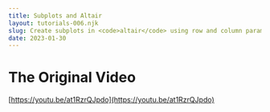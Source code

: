 ```yaml
---
title: Subplots and Altair
layout: tutorials-006.njk
slug: Create subplots in <code>altair</code> using row and column parameters, and create a scatter matrix using the <code>.repeat()</code> method.
date: 2023-01-30
---
```


# The Original Video

[https://youtu.be/at1RzrQJpdo](https://youtu.be/at1RzrQJpdo)
